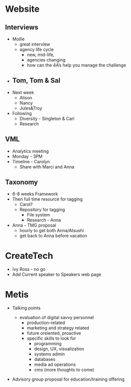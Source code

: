 # Website
## Interviews
- Mollie
	- great interview
	- agency life cycle
		- new, mid-life, 
		- agencies changing
		- how can the 4A’s help you manage the challenge
- Tom, Tom & Sal
	- 
- Next week
	- Alison
	- Nancy
	- Jules&Troy
- Following
	- Diversity - Singleton & Carl
	- Research

## VML
- Analytics meeting 
- Monday - 3PM 
- Timeline - Carolyn
	- Share with Marci and Anna

## Taxonomy
- 6-8 weeks Framework
- Then full time resource for tagging
	- Carol?
	- Repository for tagging
		- File system
		- Research - Anna
- Anna - TMG proposal
	- hourly to get both Anna/Atsushi
	- get back to Anna before vacation

# CreateTech
- Ivy Ross - no go
- Add Current speaker to Speakers web page


# Metis
- Talking points
	- evaluation of digital savvy personnel
		- production-related
		- marketing and strategy related
		- future oreiented, proactive
		- specific skills to look for
			- programming
			- design, UX, visualization
			- systems admin
			- databases
			- media ad operations
			- cms
		(more thoughts to come)	
		
- Advisory group proposal for education/training offering

